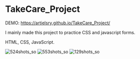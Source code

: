 # TakeCare_Project

DEMO: https://artielsry.github.io/TakeCare_Project/

I mainly made this project to practice CSS and javascript forms.

HTML, CSS, JavaScript.

![524shots_so](https://github.com/ArtielSry/TakeCare_Project/assets/113340763/ba57f939-858d-4b38-883c-54528de394b9)
![553shots_so](https://github.com/ArtielSry/TakeCare_Project/assets/113340763/edf7bf37-3aa0-41ae-9fb0-3fd1a6450e08)
![129shots_so](https://github.com/ArtielSry/TakeCare_Project/assets/113340763/63325944-522c-4605-8ff4-2a7844184b74)
